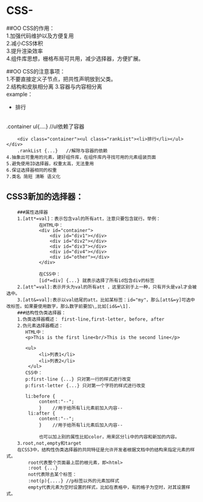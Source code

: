 # CSS-  
##OO CSS的作用：  
    1.加强代码维护以及方便复用  
    2.减小CSS体积  
    3.提升渲染效率  
    4.组件库思想，栅格布局可共用，减少选择器，方便扩展。  
    
##OO CSS的注意事项：  
    1.不要直接定义子节点，把共性声明放到父类。  
    2.结构和皮肤相分离
    3.容器与内容相分离  
      example：  
        <div class="container"><ul><li>排行</li></ul></div>  
        .container ul{....}    //ul依赖了容器  
        
        <div class="container"><ul class="rankList"><li>排行</li></ul></div>  
        .rankList {...}   //解除与容器的依赖  
    4.抽象出可重用的元素，建好组件库，在组件库内寻找可用的元素组装页面  
    5.避免使用ID选择器，权重太高，无法重用  
    6.保证选择器相同的权重  
    7.类名 简短 清晰 语义化  
      
## CSS3新加的选择器： 
        ###属性选择器
        1.[att*=val]：表示包含val的所有att，注意只要包含就行。举例：  
                在HTML中：
                <div id="container">  
                    <div id="div1"></div>
                    <div id="div2"></div>
                    <div id="div3"></div>
                    <div id="div4"></div>
                    <div id="other"></div>
                </div>    
                
                在CSS中：  
                [id*=div] {...} 就表示选择了所有id包含div的标签
        2.[att^=val]:表示开头为val的所有att ，这里区别于上一种，只有开头是val才会被选中。  
        3.[att&=val]:表示以val结尾的att。比如某标签：id="my"，那么[att&=y]可选中改标签。如果要使用数字，那么数字前要加\,比如[id&=\1].  
        ###结构性伪类选择器：  
        1.伪类选择器概述： first-line,first-letter, before, after 
        2.伪元素选择器概述： 
           HTML中：  
           <p>This is the first line<br/>This is the second line</p>  
           
           <ul>  
                <li>列表1</li>  
                <li>列表2</li>  
            </ul>
           CSS中：  
           p:first-line {...} 只对第一行的样式进行改变  
           p:first-letter {...} 只对第一个字符的样式进行改变  
           
           li:before {
                content:"--";
                }    //用于给所有li元素前加入内容--
            li:after {
                content:"--";
                }    //用于给所有li元素后加入内容--  
                
                也可以加上别的属性比如color，用来区分li中的内容和新加的内容。  
        3.root,not,empty和target  
        在CSS3中，结构性伪类选择器的共同特征是允许开发者根据文档中的结构来指定元素的样式。  
            root代表整个页面最上层的根元素，即<html>  
            :root {...}  
            not代表除去某个标签：
            :not(p){....} //p标签以外的元素加样式  
            empty代表元素为空时设置的样式，比如在表格中，有的格子为空时，对其设置样式。
        
                
           
           

